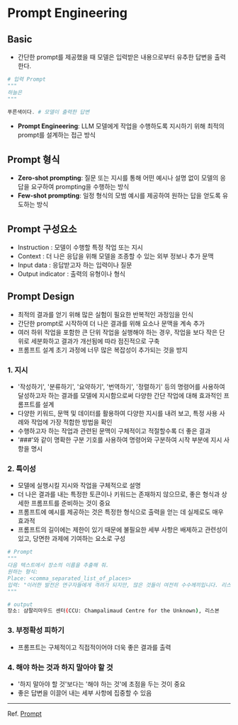 # Prompt Engineering

## Basic

- 간단한 prompt를 제공했을 때 모델은 입력받은 내용으로부터 유추한 답변을 출력한다.

```python
# 입력 Prompt
""" 
하늘은
"""
```

```powershell
푸른색이다. # 모델이 출력한 답변
```
- **Prompt Engineering**: LLM 모델에게 작업을 수행하도록 지시하기 위해 최적의 prompt를 설계하는 접근 방식

## Prompt 형식

- **Zero-shot prompting**: 질문 또는 지시를 통해 어떤 예시나 설명 없이 모델의 응답을 요구하여 prompting을 수행하는 방식
- **Few-shot prompting**: 일정 형식의 모범 예시를 제공하여 원하는 답을 얻도록 유도하는 방식

## Prompt 구성요소

- Instruction : 모델이 수행할 특정 작업 또는 지시
- Context : 더 나은 응답을 위해 모델을 조종할 수 있는 외부 정보나 추가 문맥
- Input data : 응답받고자 하는 입력이나 질문
- Output indicator : 출력의 유형이나 형식

## Prompt Design

- 최적의 결과를 얻기 위해 많은 실험이 필요한 반복적인 과정임을 인식
- 간단한 prompt로 시작하여 더 나은 결과를 위해 요소나 문맥을 계속 추가
- 여러 하위 작업을 포함한 큰 단위 작업을 실행해야 하는 경우, 작업을 보다 작은 단위로 세분화하고 결과가 개선됨에 따라 점진적으로 구축
- 프롬프트 설계 초기 과정에 너무 많은 복잡성이 추가되는 것을 방지

### 1. 지시

- '작성하기', '분류하기', '요약하기', '번역하기', '정렬하기' 등의 명령어를 사용하여 달성하고자 하는 결과를 모델에 지시함으로써 다양한 간단 작업에 대해 효과적인 프롬프트를 설계
- 다양한 키워드, 문맥 및 데이터를 활용하여 다양한 지시를 내려 보고, 특정 사용 사례와 작업에 가장 적합한 방법을 확인
- 수행하고자 하는 작업과 관련된 문맥이 구체적이고 적절할수록 더 좋은 결과
- '###'와 같이 명확한 구분 기호를 사용하여 명령어와 구분하여 시작 부분에 지시 사항을 명시

### 2. 특이성

- 모델에 실행시킬 지시와 작업을 구체적으로 설명
- 더 나은 결과를 내는 특정한 토큰이나 키워드는 존재하지 않으므로, 좋은 형식과 상세한 프롬프트를 준비하는 것이 중요
- 프롬프트에 예시를 제공하는 것은 특정한 형식으로 출력을 얻는 데 실제로도 매우 효과적
- 프롬프트의 길이에는 제한이 있기 때문에 불필요한 세부 사항은 배제하고 관련성이 있고, 당면한 과제에 기여하는 요소로 구성

``` python
# Prompt
"""
다음 텍스트에서 장소의 이름을 추출해 줘.
원하는 형식:
Place: <comma_separated_list_of_places>
입력: "이러한 발전은 연구자들에게 격려가 되지만, 많은 것들이 여전히 수수께끼입니다. 리스본에 있는 샴팔리마우드 센터(CCU: Champalimaud Centre for the Unknown)의 신경면역학자인 Henrique Veiga-Fernandes는 "뇌와 주변부에서 보이는 효과 사이에 블랙박스가 있는 경우가 종종 있습니다."라고 말합니다. 그리고 다음과 같이 덧붙입니다. "치료적 맥락에서 이를 사용하고자 할 경우, 그 메커니즘을 실제로 이해할 필요가 있습니다."
"""
```

```bash
# output
장소: 샴팔리마우드 센터(CCU: Champalimaud Centre for the Unknown), 리스본
```

### 3. 부정확성 피하기

- 프롬프트는 구체적이고 직접적이어야 더욱 좋은 결과를 출력

### 4. 해야 하는 것과 하지 말아야 할 것

- '하지 말아야 할 것'보다는 '해야 하는 것'에 초점을 두는 것이 중요
- 좋은 답변을 이끌어 내는 세부 사항에 집중할 수 있음

---
Ref. [Prompt](https://www.promptingguide.ai/kr/introduction/examples#%EB%AC%B8%EC%9E%A5-%EC%9A%94%EC%95%BD)